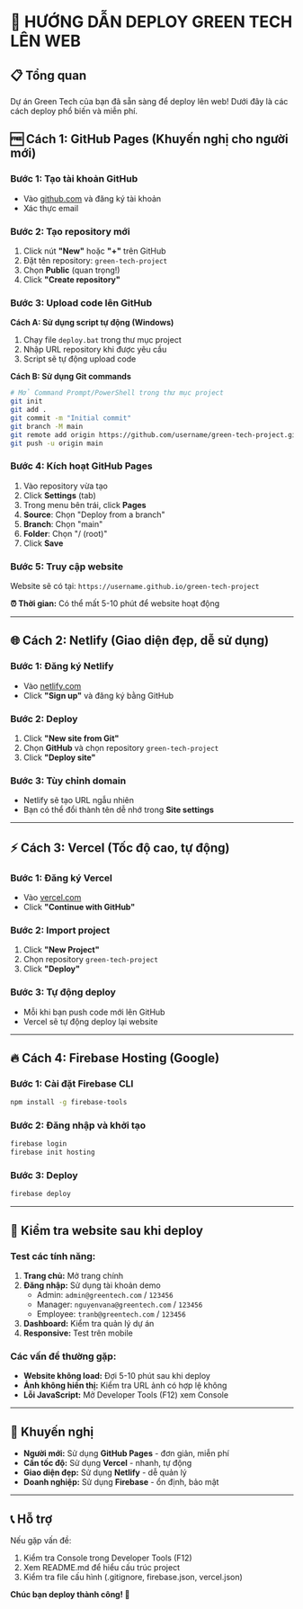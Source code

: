 # 🚀 HƯỚNG DẪN DEPLOY GREEN TECH LÊN WEB

## 📋 Tổng quan

Dự án Green Tech của bạn đã sẵn sàng để deploy lên web! Dưới đây là các cách deploy phổ biến và miễn phí.

## 🆓 Cách 1: GitHub Pages (Khuyến nghị cho người mới)

### Bước 1: Tạo tài khoản GitHub
- Vào [github.com](https://github.com) và đăng ký tài khoản
- Xác thực email

### Bước 2: Tạo repository mới
1. Click nút **"New"** hoặc **"+"** trên GitHub
2. Đặt tên repository: `green-tech-project`
3. Chọn **Public** (quan trọng!)
4. Click **"Create repository"**

### Bước 3: Upload code lên GitHub
**Cách A: Sử dụng script tự động (Windows)**
1. Chạy file `deploy.bat` trong thư mục project
2. Nhập URL repository khi được yêu cầu
3. Script sẽ tự động upload code

**Cách B: Sử dụng Git commands**
```bash
# Mở Command Prompt/PowerShell trong thư mục project
git init
git add .
git commit -m "Initial commit"
git branch -M main
git remote add origin https://github.com/username/green-tech-project.git
git push -u origin main
```

### Bước 4: Kích hoạt GitHub Pages
1. Vào repository vừa tạo
2. Click **Settings** (tab)
3. Trong menu bên trái, click **Pages**
4. **Source**: Chọn "Deploy from a branch"
5. **Branch**: Chọn "main"
6. **Folder**: Chọn "/ (root)"
7. Click **Save**

### Bước 5: Truy cập website
Website sẽ có tại: `https://username.github.io/green-tech-project`

**⏰ Thời gian:** Có thể mất 5-10 phút để website hoạt động

---

## 🌐 Cách 2: Netlify (Giao diện đẹp, dễ sử dụng)

### Bước 1: Đăng ký Netlify
- Vào [netlify.com](https://netlify.com)
- Click **"Sign up"** và đăng ký bằng GitHub

### Bước 2: Deploy
1. Click **"New site from Git"**
2. Chọn **GitHub** và chọn repository `green-tech-project`
3. Click **"Deploy site"**

### Bước 3: Tùy chỉnh domain
- Netlify sẽ tạo URL ngẫu nhiên
- Bạn có thể đổi thành tên dễ nhớ trong **Site settings**

---

## ⚡ Cách 3: Vercel (Tốc độ cao, tự động)

### Bước 1: Đăng ký Vercel
- Vào [vercel.com](https://vercel.com)
- Click **"Continue with GitHub"**

### Bước 2: Import project
1. Click **"New Project"**
2. Chọn repository `green-tech-project`
3. Click **"Deploy"**

### Bước 3: Tự động deploy
- Mỗi khi bạn push code mới lên GitHub
- Vercel sẽ tự động deploy lại website

---

## 🔥 Cách 4: Firebase Hosting (Google)

### Bước 1: Cài đặt Firebase CLI
```bash
npm install -g firebase-tools
```

### Bước 2: Đăng nhập và khởi tạo
```bash
firebase login
firebase init hosting
```

### Bước 3: Deploy
```bash
firebase deploy
```

---

## 📱 Kiểm tra website sau khi deploy

### Test các tính năng:
1. **Trang chủ:** Mở trang chính
2. **Đăng nhập:** Sử dụng tài khoản demo
   - Admin: `admin@greentech.com` / `123456`
   - Manager: `nguyenvana@greentech.com` / `123456`
   - Employee: `tranb@greentech.com` / `123456`
3. **Dashboard:** Kiểm tra quản lý dự án
4. **Responsive:** Test trên mobile

### Các vấn đề thường gặp:
- **Website không load:** Đợi 5-10 phút sau khi deploy
- **Ảnh không hiển thị:** Kiểm tra URL ảnh có hợp lệ không
- **Lỗi JavaScript:** Mở Developer Tools (F12) xem Console

---

## 🎯 Khuyến nghị

- **Người mới:** Sử dụng **GitHub Pages** - đơn giản, miễn phí
- **Cần tốc độ:** Sử dụng **Vercel** - nhanh, tự động
- **Giao diện đẹp:** Sử dụng **Netlify** - dễ quản lý
- **Doanh nghiệp:** Sử dụng **Firebase** - ổn định, bảo mật

---

## 📞 Hỗ trợ

Nếu gặp vấn đề:
1. Kiểm tra Console trong Developer Tools (F12)
2. Xem README.md để hiểu cấu trúc project
3. Kiểm tra file cấu hình (.gitignore, firebase.json, vercel.json)

**Chúc bạn deploy thành công! 🎉**
